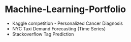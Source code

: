 # Machine-Learning-Portfolio

* Kaggle competition - Personalized Cancer Diagnosis
* NYC Taxi Demand Forecasting (Time Series)
* Stackoverflow Tag Prediction

